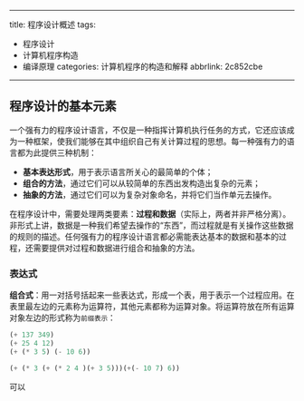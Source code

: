 <!--
 * @since: 2021-10-19 22:46:23
 * @lastTime: 2022-01-06 12:29:41
 * @文件相对于项目的路径: /yuki0320.github.io/source/_posts/构造过程抽象.md
 * @message: 
-->
---
title: 程序设计概述
tags:
  - 程序设计
  - 计算机程序构造
  - 编译原理
categories: 计算机程序的构造和解释
abbrlink: 2c852cbe
---

### 

## 程序设计的基本元素

一个强有力的程序设计语言，不仅是一种指挥计算机执行任务的方式，它还应该成为一种框架，使我们能够在其中组织自己有关计算过程的思想。每一种强有力的语言都为此提供三种机制：

- **基本表达形式**，用于表示语言所关心的最简单的个体；
- **组合的方法**，通过它们可以从较简单的东西出发构造出复杂的元素；
- **抽象的方法**，通过它们可以为复杂对象命名，并将它们当作单元去操作。

在程序设计中，需要处理两类要素：**过程和数据**（实际上，两者并非严格分离）。非形式上讲，数据是一种我们希望去操作的“东西”，而过程就是有关操作这些数据的规则的描述。任何强有力的程序设计语言都必需能表达基本的数据和基本的过程，还需要提供对过程和数据进行组合和抽象的方法。

### 表达式

**组合式**：用一对括号括起来一些表达式，形成一个表，用于表示一个过程应用。在表里最左边的元素称为运算符，其他元素都称为运算对象。将运算符放在所有运算对象左边的形式称为`前缀表示`：

```lisp
(+ 137 349)
(+ 25 4 12)
(+ (* 3 5) (- 10 6))
```

```lisp
(+ (* 3 (+ (* 2 4 )(+ 3 5)))(+(- 10 7) 6))
```

可以
